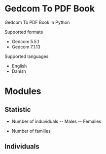 # Gedcom To PDF Book

Gedcom To PDF Book in Python

Supported formats 
- Gedcom 5.5.1
- Gedcom 7.1.13

Supported languages 
- English
- Danish

# Modules

## Statistic
- Number of induviduals
-- Males
-- Femailes
    
- Number of families

## Individuals





